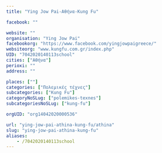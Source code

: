 ```yaml
---
title: "Ying Jow Pai-Αθήνα-Kung Fu"

facebook: ""

website: ""
organisation: "Ying Jow Pai"
facebookorg: "https://www.facebook.com/yingjowpaigreece/"
websiteorg: "www.kungfu.com.gr/index.php"
UID: "7042020140113school"
cities: ["Αθήνα"]
perioxi: ""
address: ""

places: [""]
categories: ["Πολεμικές τέχνες"]
subcategories: ["Kung Fu"]
categoryNoSLug: ["polemikes-texnes"]
subcategoriesNoSLug: ["kung-fu"]

orgUID: "org14042020000536"

url: "ying-jow-pai-athina-kung-fu/athina"
slug: "ying-jow-pai-athina-kung-fu"
aliases:
    - /7042020140113school
---
```





